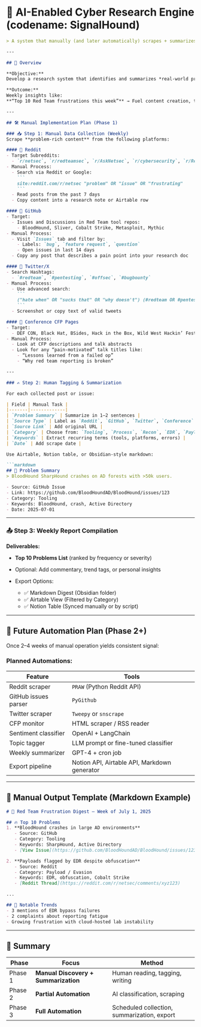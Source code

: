 # 🧠 AI-Enabled Cyber Research Engine (codename: SignalHound)

````markdown
> A system that manually (and later automatically) scrapes + summarizes problems from Red Teamers in real-time.

---

## 📌 Overview

**Objective:**  
Develop a research system that identifies and summarizes *real-world problems* faced by penetration testers and Red Teamers by collecting and analyzing content from public platforms. Begin with a **manual process** to verify patterns and output quality, then evolve into a fully automated system.

**Outcome:**  
Weekly insights like:  
**“Top 10 Red Team frustrations this week”** → Fuel content creation, tooling ideas, product strategy, and thought leadership.

---

## 🛠️ Manual Implementation Plan (Phase 1)

### 📥 Step 1: Manual Data Collection (Weekly)
Scrape **problem-rich content** from the following platforms:

#### 🔸 Reddit
- Target Subreddits:
  - `r/netsec`, `r/redteamsec`, `r/AskNetsec`, `r/cybersecurity`, `r/ReverseEngineering`
- Manual Process:
  - Search via Reddit or Google:
    ```
    site:reddit.com/r/netsec "problem" OR "issue" OR "frustrating"
    ```
  - Read posts from the past 7 days
  - Copy content into a research note or Airtable row

#### 🔸 GitHub
- Target:
  - Issues and Discussions in Red Team tool repos:
    - BloodHound, Sliver, Cobalt Strike, Metasploit, Mythic
- Manual Process:
  - Visit `Issues` tab and filter by:
    - Labels: `bug`, `feature request`, `question`
    - Open issues in last 14 days
  - Copy any post that describes a pain point into your research doc

#### 🔸 Twitter/X
- Search Hashtags:
  - `#redteam`, `#pentesting`, `#offsec`, `#bugbounty`
- Manual Process:
  - Use advanced search:
    ```
    ("hate when" OR "sucks that" OR "why doesn't") (#redteam OR #pentesting)
    ```
  - Screenshot or copy text of valid tweets

#### 🔸 Conference CFP Pages
- Target:
  - DEF CON, Black Hat, BSides, Hack in the Box, Wild West Hackin’ Fest
- Manual Process:
  - Look at CFP descriptions and talk abstracts
  - Look for any “pain-motivated” talk titles like:
    - “Lessons learned from a failed op”
    - “Why red team reporting is broken”

---

### ✍️ Step 2: Human Tagging & Summarization

For each collected post or issue:

| Field | Manual Task |
|-------|-------------|
| `Problem Summary` | Summarize in 1–2 sentences |
| `Source Type` | Label as `Reddit`, `GitHub`, `Twitter`, `Conference` |
| `Source Link` | Add original URL |
| `Category` | Choose from: `Tooling`, `Process`, `Recon`, `EDR`, `Payload`, `Reporting` |
| `Keywords` | Extract recurring terms (tools, platforms, errors) |
| `Date` | Add scrape date |

Use Airtable, Notion table, or Obsidian-style markdown:

```markdown
## 🧠 Problem Summary
> BloodHound SharpHound crashes on AD forests with >50k users.

- Source: GitHub Issue
- Link: https://github.com/BloodHoundAD/BloodHound/issues/123
- Category: Tooling
- Keywords: BloodHound, crash, Active Directory
- Date: 2025-07-01
````

---

### 📤 Step 3: Weekly Report Compilation

**Deliverables:**

* **Top 10 Problems List** (ranked by frequency or severity)
* Optional: Add commentary, trend tags, or personal insights
* Export Options:

  * ✅ Markdown Digest (Obsidian folder)
  * ✅ Airtable View (Filtered by Category)
  * ✅ Notion Table (Synced manually or by script)

---

## 🔄 Future Automation Plan (Phase 2+)

Once 2–4 weeks of manual operation yields consistent signal:

### Planned Automations:

| Feature              | Tools                                        |
| -------------------- | -------------------------------------------- |
| Reddit scraper       | `PRAW` (Python Reddit API)                   |
| GitHub issues parser | `PyGithub`                                   |
| Twitter scraper      | `Tweepy` or `snscrape`                       |
| CFP monitor          | HTML scraper / RSS reader                    |
| Sentiment classifier | OpenAI + LangChain                           |
| Topic tagger         | LLM prompt or fine-tuned classifier          |
| Weekly summarizer    | GPT-4 + cron job                             |
| Export pipeline      | Notion API, Airtable API, Markdown generator |

---

## 🧾 Manual Output Template (Markdown Example)

```markdown
# 🧠 Red Team Frustration Digest – Week of July 1, 2025

## 🔥 Top 10 Problems
1. **BloodHound crashes in large AD environments**
   - Source: GitHub
   - Category: Tooling
   - Keywords: SharpHound, Active Directory
   - [View Issue](https://github.com/BloodHoundAD/BloodHound/issues/123)

2. **Payloads flagged by EDR despite obfuscation**
   - Source: Reddit
   - Category: Payload / Evasion
   - Keywords: EDR, obfuscation, Cobalt Strike
   - [Reddit Thread](https://reddit.com/r/netsec/comments/xyz123)

...

## 🧠 Notable Trends
- 3 mentions of EDR bypass failures
- 2 complaints about reporting fatigue
- Growing frustration with cloud-hosted lab instability

```

---

## 📌 Summary

| Phase   | Focus                                | Method                                      |
| ------- | ------------------------------------ | ------------------------------------------- |
| Phase 1 | **Manual Discovery + Summarization** | Human reading, tagging, writing             |
| Phase 2 | **Partial Automation**               | AI classification, scraping                 |
| Phase 3 | **Full Automation**                  | Scheduled collection, summarization, export |

